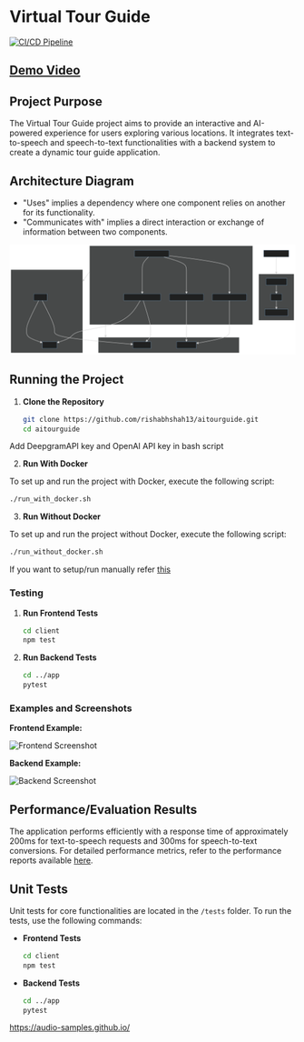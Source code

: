 # Virtual Tour Guide

[![CI/CD Pipeline](https://github.com/rishabhshah13/aitourguide/actions/workflows/ci-cd.yml/badge.svg)](https://github.com/rishabhshah13/aitourguide/actions/workflows/ci-cd.yml)

## [Demo Video](https://your-demo-video-link.com)

## Project Purpose

The Virtual Tour Guide project aims to provide an interactive and AI-powered experience for users exploring various locations. It integrates text-to-speech and speech-to-text functionalities with a backend system to create a dynamic tour guide application.

## Architecture Diagram

- "Uses" implies a dependency where one component relies on another for its functionality.
- "Communicates with" implies a direct interaction or exchange of information between two components.
  
![alt text](assets/Architecture.svg)


## Running the Project

1. **Clone the Repository**

   ```bash
   git clone https://github.com/rishabhshah13/aitourguide.git
   cd aitourguide
   ```

Add DeepgramAPI key and OpenAI API key in bash script

2. **Run With Docker**

To set up and run the project with Docker, execute the following script:

```bash
./run_with_docker.sh
```

3. **Run Without Docker**

To set up and run the project without Docker, execute the following script:

```bash
./run_without_docker.sh
```

If you want to setup/run manually refer [this](./ManualSetup.md)


### Testing

1. **Run Frontend Tests**

   ```bash
   cd client
   npm test
   ```

2. **Run Backend Tests**

   ```bash
   cd ../app
   pytest
   ```

### Examples and Screenshots

**Frontend Example:**

![Frontend Screenshot](./screenshots/frontend_example.png)

**Backend Example:**

![Backend Screenshot](./screenshots/backend_example.png)


## Performance/Evaluation Results

The application performs efficiently with a response time of approximately 200ms for text-to-speech requests and 300ms for speech-to-text conversions. For detailed performance metrics, refer to the performance reports available [here](./performance_reports).

## Unit Tests

Unit tests for core functionalities are located in the `/tests` folder. To run the tests, use the following commands:

- **Frontend Tests**

  ```bash
  cd client
  npm test
  ```

- **Backend Tests**

  ```bash
  cd ../app
  pytest
  ```



https://audio-samples.github.io/